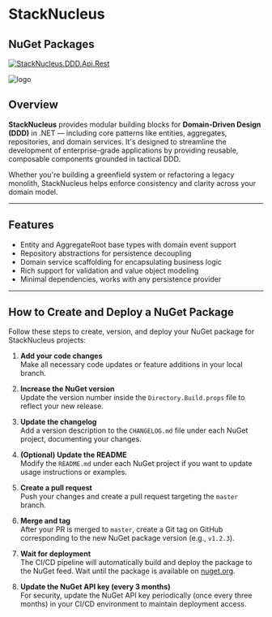 # StackNucleus

## NuGet Packages

[![StackNucleus.DDD.Api.Rest](https://img.shields.io/nuget/v/StackNucleus.DDD.Api.Rest)](https://www.nuget.org/packages/StackNucleus.DDD.Api.Rest)

![logo](https://github.com/user-attachments/assets/e3b349a6-0c3f-4fba-9f02-b4a94790d445)

## Overview

**StackNucleus** provides modular building blocks for **Domain-Driven Design (DDD)** in .NET — including core patterns like entities, aggregates, repositories, and domain services. It's designed to streamline the development of enterprise-grade applications by providing reusable, composable components grounded in tactical DDD.

Whether you're building a greenfield system or refactoring a legacy monolith, StackNucleus helps enforce consistency and clarity across your domain model.

---

## Features

- Entity and AggregateRoot base types with domain event support
- Repository abstractions for persistence decoupling
- Domain service scaffolding for encapsulating business logic
- Rich support for validation and value object modeling
- Minimal dependencies, works with any persistence provider

---

## How to Create and Deploy a NuGet Package

Follow these steps to create, version, and deploy your NuGet package for StackNucleus projects:

1. **Add your code changes**  
   Make all necessary code updates or feature additions in your local branch.

2. **Increase the NuGet version**  
   Update the version number inside the `Directory.Build.props` file to reflect your new release.

3. **Update the changelog**  
   Add a version description to the `CHANGELOG.md` file under each NuGet project, documenting your changes.

4. **(Optional) Update the README**  
   Modify the `README.md` under each NuGet project if you want to update usage instructions or examples.

5. **Create a pull request**  
   Push your changes and create a pull request targeting the `master` branch.

6. **Merge and tag**  
   After your PR is merged to `master`, create a Git tag on GitHub corresponding to the new NuGet package version (e.g., `v1.2.3`).

7. **Wait for deployment**  
   The CI/CD pipeline will automatically build and deploy the package to the NuGet feed. Wait until the package is available on [nuget.org](https://www.nuget.org/).

8. **Update the NuGet API key (every 3 months)**  
   For security, update the NuGet API key periodically (once every three months) in your CI/CD environment to maintain deployment access.
